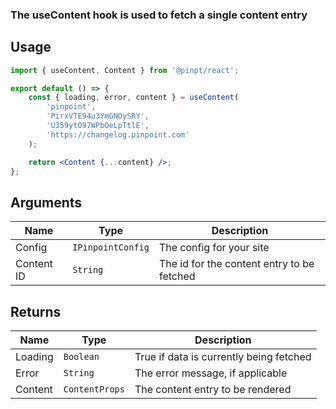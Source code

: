 ### The useContent hook is used to fetch a single content entry

## Usage

```jsx
import { useContent, Content } from '@pinpt/react';

export default () => {
	const { loading, error, content } = useContent(
		'pinpoint',
		'PirxVTE94u3YmGNOySRY',
		'U359ytO97WPbOeLpTtlE',
		'https://changelog.pinpoint.com'
	);

	return <Content {...content} />;
};
```

## Arguments

| Name       | Type              | Description                                |
| ---------- | ----------------- | ------------------------------------------ |
| Config     | `IPinpointConfig` | The config for your site                   |
| Content ID | `String`          | The id for the content entry to be fetched |

## Returns

| Name    | Type           | Description                             |
| ------- | -------------- | --------------------------------------- |
| Loading | `Boolean`      | True if data is currently being fetched |
| Error   | `String`       | The error message, if applicable        |
| Content | `ContentProps` | The content entry to be rendered        |
